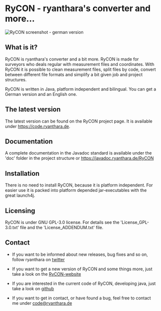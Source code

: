 RyCON - ryanthara's converter and more...
=========================================

![RyCON screenshot - german version](https://code.ryanthara.de/content/1-projects/1-rycon/rycon_v2.png)

What is it?
-----------

RyCON is ryanthara's converter and a bit more. RyCON is made for surveyors 
who deals regular with measurement files and coordinates. With RyCON it is
possible to clean measurement files, split files by code, convert between
different file formats and simplify a bit given job and project structures.

RyCON is written in Java, platform independent and bilingual. You can get
a German version and an English one.


The latest version
------------------

The latest version can be found on the RyCON project page. It is available
under <https://code.ryanthara.de>.

Documentation
-------------

A complete documentation in the Javadoc standard is available under the 'doc'
folder in the project structure or <https://javadoc.ryanthara.de/RyCON>


Installation
------------

There is no need to install RyCON, because it is platform independent. For easier
use it is packed into platform depended jar-executables with the great launch4j.

Licensing
---------

RyCON is under GNU GPL-3.0 license. For details see the 'License_GPL-3.0.txt' 
file and the 'License_ADDENDUM.txt' file.


Contact
-------

* If you want to be informed about new releases, bug fixes and so on, follow
  ryanthara on [twitter](http://www.twitter.com/ryconapp)
  
* If you want to get a new version of RyCON and some things more, just take a
  look on the [RyCON-website](https://code.ryanthara.de/RyCON)
  
* If you are interested in the current code of RyCON, developing java, just take
  a look on [github](https://github.com/ryanthara/RyCon)
  
* If you want to get in contact, or have found a bug, feel free to contact me
  under <code@ryanthara.de>

